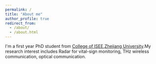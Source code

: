 ```yaml
---
permalink: /
title: "About me"
author_profile: true
redirect_from: 
  - /about/
  - /about.html
---
```

I'm a first year PhD student from [College of ISEE](http://www.isee.zju.edu.cn/main.htm),[Zhejiang University](https://www.zju.edu.cn).My research interest includes Radar for vital-sign monitoring, THz wireless communication, optical communication.

